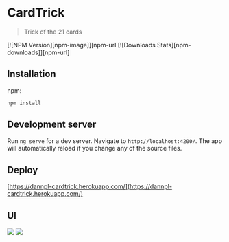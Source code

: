 # CardTrick
> Trick of the 21 cards

[![NPM Version][npm-image]][npm-url
[![Downloads Stats][npm-downloads]][npm-url]

## Installation

npm:

```sh
npm install
```

## Development server

Run `ng serve` for a dev server. Navigate to `http://localhost:4200/`. The app will automatically reload if you change any of the source files.

## Deploy

[https://dannpl-cardtrick.herokuapp.com/](https://dannpl-cardtrick.herokuapp.com/)

## UI

<img src="https://user-images.githubusercontent.com/37663993/56715328-c0e54f00-670d-11e9-8992-4ea278cd4769.jpg">
<img src="https://user-images.githubusercontent.com/37663993/56715797-06eee280-670f-11e9-9acb-e82fb31fb54f.jpg">